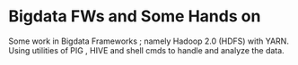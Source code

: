 # Bigdata FWs and Some Hands on

Some work in Bigdata Frameworks ; namely Hadoop 2.0 (HDFS) with YARN.
Using utilities of PIG , HIVE and shell cmds to handle and analyze the data. 

